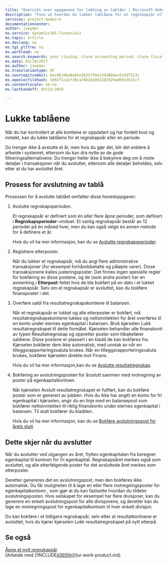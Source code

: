 ```yaml
---
title: "Oversikt over oppgavene for lukking av tablåer | Microsoft-dokumentasjon"
description: "Finn ut hvordan du lukker tablåene for et regnskapsår eller en regnskapsperiode, og hva som skjer etter at du har lukket ved utgangen av året."
services: project-madeira
documentationcenter: 
author: jswymer
ms.service: dynamics365-financials
ms.topic: article
ms.devlang: na
ms.tgt_pltfrm: na
ms.workload: na
ms.search.keywords: year closing, close accounting period, close fiscal year, bank account detailed trial balance
ms.date: 03/29/2017
ms.author: jswymer
ms.translationtype: HT
ms.sourcegitcommit: bec0619be0a65e3625759e13d2866ac615d7513c
ms.openlocfilehash: 3d92f1ca1f36ca74b2da9922d2929ad69c5b31cf
ms.contentlocale: nb-no
ms.lasthandoff: 03/22/2018

---
```

# <a name="closing-the-books"></a>Lukke tablåene
Når du har kontrollert at alle kontiene er oppdatert og har fordelt kost og inntekt, kan du lukke tablåene for et regnskapsår eller en periode.

Du trenger ikke å avslutte et år, men hvis du gjør det, blir det enklere å arbeide i systemet, ettersom du kan dra nytte av de gode filtreringsalternativene. Du trenger heller ikke å bekymre deg om å miste detaljer i transaksjoner når du avslutter, ettersom alle detaljer beholdes, selv etter at du har avsluttet året.

## <a name="closing-book-process"></a>Prosess for avslutning av tablå
Prosessen for å avslutte tablået omfatter disse hovedoppgaver:

1. Avslutte regnskapsperioden.

    Et regnskapsår er definert som én eller flere åpne perioder, som definert i **Regnskapsperioder**-vinduet. Et vanlig regnskapsår består av 12 perioder på én måned hver, men du kan også velge en annen metode for å definere et år.

    Hvis du vil ha mer informasjon, kan du se [Avslutte regnskapsperioder](year-close-account-periods.md).
2. Registrere etterposter.

    Når du lukker et regnskapsår, må du angi flere administrative transaksjoner (for eksempel forhåndsbetalte og påløpte varer). Disse transaksjonene kalles justeringsposter. Det finnes ingen spesielle regler for bokføring av disse postene, og de (som andre poster) har en avmerking i **Etterpost**-feltet hvis de ble bokført på en dato i et lukket regnskapsår. Selv om et regnskapsår er avsluttet, kan du bokføre finansposter i det.
3. Overføre saldi fra resultatregnskapskontiene til balansen.

    Når et regnskapsår er lukket og alle etterposter er bokført, må resultatregnskapskontiene lukkes og nettoinntekten for året overføres til en konto under eiernes egenkapital i balansen. Bruk kjørselen Lukk resultatregnskapet til dette formålet. Kjørselen behandler alle finanskonti av typen Resultatregnskap og oppretter poster som tilbakefører saldiene. Disse postene er plassert i en kladd de kan bokføres fra. Kjørselen bokfører dem ikke automatisk, med unntak av når en tilleggsrapporteringsvaluta brukes. Når en tilleggsrapporteringsvaluta brukes, bokfører kjørselen direkte mot Finans.

    Hvis du vil ha mer informasjon,kan du se [Avslutte resultatregnskap](year-close-income-statement.md).
4. Bokføring av avslutningsposten for årsslutt sammen med motregning av poster på egenkapitalkontoen.

    Når kjørselen Avslutt resultatregnskapet er fullført, kan du bokføre poster som er generert av jobben. Hvis du ikke har angitt en konto for fri egenkapital i kjørselen, angir du en linje med en balansepost som bokfører nettoinntekten til riktig finanskonto under eiernes egenkapital i balansen. Til slutt bokfører du kladden.

    Hvis du vil ha mer informasjon, kan du se [Bokføre avslutningspost for årets slutt](year-how-post-year-end-close-entry.md).

## <a name="what-happens-when-you-close"></a>Dette skjer når du avslutter
Når du avslutter ved utgangen av året, flyttes egenkapitalen fra beregnet egenkapital til kontoen for fri egenkapital. Regnskapsåret merkes også som avsluttet, og alle etterfølgende poster for det avsluttede året merkes som etterposter.

Deretter genereres det en avslutningspost, men den bokføres ikke automatisk. Du får muligheten til å lage en eller flere motregningsposter for egenkapitalkontoen , som gjør at du kan fastsette hvordan du tildeler avslutningsposten. Hvis selskapet for eksempel har flere divisjoner, kan du generere en enkelt avslutningspost for alle divisjonene, og deretter kan du lage en motregningspost for egenkapitalkontoen til hver enkelt divisjon.

Du kan bokføre i et tidligere regnskapsår, selv etter at resultatkontoene er avsluttet, hvis du kjører kjørselen Lukk resultatregnskapet på nytt etterpå.

## <a name="see-also"></a>Se også
[Åpne et nytt regnskapsår](finance-how-open-new-fiscal-year.md)  
[Arbeide med [!INCLUDE[d365fin](includes/d365fin_md.md)]](ui-work-product.md)

